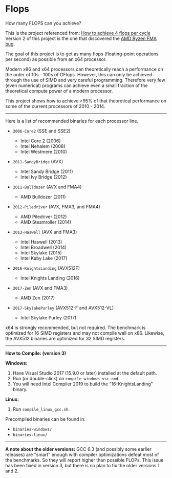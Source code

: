 Flops
=====

How many FLOPS can you achieve?

This is the project referenced from: [How to achieve 4 flops per cycle](http://stackoverflow.com/q/8389648/922184)<br>
Version 2 of this project is the one that discovered the [AMD Ryzen FMA bug](https://www.digitaltrends.com/computing/ryzen-amd-bios-fix-fma3-crash/).

The goal of this project is to get as many flops (floating-point operations per second) as possible from an x64 processor.

Modern x86 and x64 processors can theoretically reach a performance on the order of 10s - 100s of GFlops.
However, this can only be achieved through the use of SIMD and very careful programming.
Therefore very few (even numerical) programs can achieve even a small fraction of the theoretical compute power of a modern processor.

This project shows how to achieve >95% of that theoretical performance on some of the current processors of 2010 - 2014.

-----

Here is a list of recommended binaries for each processor line.

 - `2006-Core2` (SSE and SSE2)
    - Intel Core 2 (2006)
    - Intel Nehalem (2008)
    - Intel Westmere (2010)

 - `2011-SandyBridge` (AVX)
    - Intel Sandy Bridge (2011)
    - Intel Ivy Bridge (2012)

 - `2011-Bulldozer` (AVX and FMA4)
    - AMD Bulldozer (2011)

 - `2012-Piledriver` (AVX, FMA3, and FMA4)
    - AMD Piledriver (2012)
    - AMD Steamroller (2014)

 - `2013-Haswell` (AVX and FMA3)
    - Intel Haswell (2013)
    - Intel Broadwell (2014)
    - Intel Skylake (2015)
    - Intel Kaby Lake (2017)

 - `2016-KnightsLanding` (AVX512F)
    - Intel Knights Landing (2016)

 - `2017-Zen` (AVX and FMA3)
    - AMD Zen (2017)

 - `2017-SkylakePurley` (AVX512-F and AVX512-VL)
    - Intel Skylake Purley (2017)

x64 is strongly recommended, but not required. The benchmark is optimized for 16 SIMD registers and may not compile well on x86. Likewise, the AVX512 binaries are optimized for 32 SIMD registers.

-----

**How to Compile: (version 3)**

**Windows:**
 1. Have Visual Studio 2017 (15.9.0 or later) installed at the default path.
 2. Run (or double-click) on `compile_windows_vsc.cmd`.
 3. You will need Intel Compiler 2019 to build the "16-KnightsLanding" binary.

**Linux:**
 1. Run `compile_linux_gcc.sh`.

Precompiled binaries can be found in:
 - `binaries-windows/`
 - `binaries-linux/`

-----

**A note about the older versions:**
GCC 6.3 (and possibly some earlier releases) are "smart" enough with compiler optimizations defeat most of the benchmarks. So they will report higher than possible FLOPs. This issue has been fixed in version 3, but there is no plan to fix the older versions 1 and 2.
